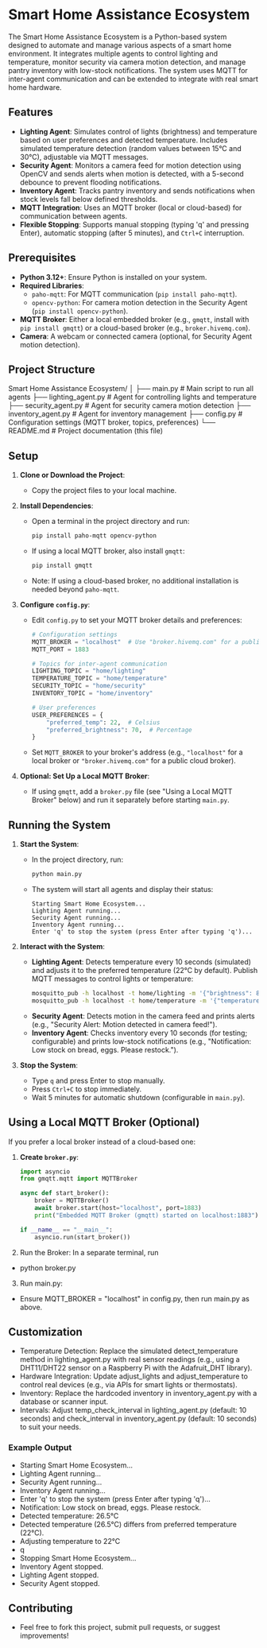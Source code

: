# Smart Home Assistance Ecosystem

The Smart Home Assistance Ecosystem is a Python-based system designed to automate and manage various aspects of a smart home environment. It integrates multiple agents to control lighting and temperature, monitor security via camera motion detection, and manage pantry inventory with low-stock notifications. The system uses MQTT for inter-agent communication and can be extended to integrate with real smart home hardware.

## Features

- **Lighting Agent**: Simulates control of lights (brightness) and temperature based on user preferences and detected temperature. Includes simulated temperature detection (random values between 15°C and 30°C), adjustable via MQTT messages.
- **Security Agent**: Monitors a camera feed for motion detection using OpenCV and sends alerts when motion is detected, with a 5-second debounce to prevent flooding notifications.
- **Inventory Agent**: Tracks pantry inventory and sends notifications when stock levels fall below defined thresholds.
- **MQTT Integration**: Uses an MQTT broker (local or cloud-based) for communication between agents.
- **Flexible Stopping**: Supports manual stopping (typing 'q' and pressing Enter), automatic stopping (after 5 minutes), and `Ctrl+C` interruption.

## Prerequisites

- **Python 3.12+**: Ensure Python is installed on your system.
- **Required Libraries**:
  - `paho-mqtt`: For MQTT communication (`pip install paho-mqtt`).
  - `opencv-python`: For camera motion detection in the Security Agent (`pip install opencv-python`).
- **MQTT Broker**: Either a local embedded broker (e.g., `gmqtt`, install with `pip install gmqtt`) or a cloud-based broker (e.g., `broker.hivemq.com`).
- **Camera**: A webcam or connected camera (optional, for Security Agent motion detection).

## Project Structure
Smart Home Assistance Ecosystem/
│
├── main.py              # Main script to run all agents
├── lighting_agent.py    # Agent for controlling lights and temperature
├── security_agent.py    # Agent for security camera motion detection
├── inventory_agent.py   # Agent for inventory management
├── config.py            # Configuration settings (MQTT broker, topics, preferences)
└── README.md            # Project documentation (this file)


## Setup

1. **Clone or Download the Project**:
   - Copy the project files to your local machine.

2. **Install Dependencies**:
   - Open a terminal in the project directory and run:
     ```bash
     pip install paho-mqtt opencv-python
     ```
   - If using a local MQTT broker, also install `gmqtt`:
     ```bash
     pip install gmqtt
     ```
   - Note: If using a cloud-based broker, no additional installation is needed beyond `paho-mqtt`.

3. **Configure `config.py`**:
   - Edit `config.py` to set your MQTT broker details and preferences:
     ```python
     # Configuration settings
     MQTT_BROKER = "localhost"  # Use "broker.hivemq.com" for a public cloud broker
     MQTT_PORT = 1883

     # Topics for inter-agent communication
     LIGHTING_TOPIC = "home/lighting"
     TEMPERATURE_TOPIC = "home/temperature"
     SECURITY_TOPIC = "home/security"
     INVENTORY_TOPIC = "home/inventory"

     # User preferences
     USER_PREFERENCES = {
         "preferred_temp": 22,  # Celsius
         "preferred_brightness": 70,  # Percentage
     }
     ```
   - Set `MQTT_BROKER` to your broker's address (e.g., `"localhost"` for a local broker or `"broker.hivemq.com"` for a public cloud broker).

4. **Optional: Set Up a Local MQTT Broker**:
   - If using `gmqtt`, add a `broker.py` file (see "Using a Local MQTT Broker" below) and run it separately before starting `main.py`.

## Running the System

1. **Start the System**:
   - In the project directory, run:
     ```bash
     python main.py
     ```
   - The system will start all agents and display their status:
     ```
     Starting Smart Home Ecosystem...
     Lighting Agent running...
     Security Agent running...
     Inventory Agent running...
     Enter 'q' to stop the system (press Enter after typing 'q')...
     ```

2. **Interact with the System**:
   - **Lighting Agent**: Detects temperature every 10 seconds (simulated) and adjusts it to the preferred temperature (22°C by default). Publish MQTT messages to control lights or temperature:
     ```bash
     mosquitto_pub -h localhost -t home/lighting -m '{"brightness": 80}'
     mosquitto_pub -h localhost -t home/temperature -m '{"temperature": 20.5}'
     ```
   - **Security Agent**: Detects motion in the camera feed and prints alerts (e.g., "Security Alert: Motion detected in camera feed!").
   - **Inventory Agent**: Checks inventory every 10 seconds (for testing; configurable) and prints low-stock notifications (e.g., "Notification: Low stock on bread, eggs. Please restock.").

3. **Stop the System**:
   - Type `q` and press Enter to stop manually.
   - Press `Ctrl+C` to stop immediately.
   - Wait 5 minutes for automatic shutdown (configurable in `main.py`).

## Using a Local MQTT Broker (Optional)

If you prefer a local broker instead of a cloud-based one:

1. **Create `broker.py`**:
   ```python
   import asyncio
   from gmqtt.mqtt import MQTTBroker

   async def start_broker():
       broker = MQTTBroker()
       await broker.start(host="localhost", port=1883)
       print("Embedded MQTT Broker (gmqtt) started on localhost:1883")

   if __name__ == "__main__":
       asyncio.run(start_broker())
2. Run the Broker:
In a separate terminal, run
- python broker.py
3. Run main.py:
- Ensure MQTT_BROKER = "localhost" in config.py, then run main.py as above.

##  Customization
- Temperature Detection: Replace the simulated detect_temperature method in lighting_agent.py with real sensor readings (e.g., using a DHT11/DHT22 sensor on a Raspberry Pi with the Adafruit_DHT library).
- Hardware Integration: Update adjust_lights and adjust_temperature to control real devices (e.g., via APIs for smart lights or thermostats).
- Inventory: Replace the hardcoded inventory in inventory_agent.py with a database or scanner input.
- Intervals: Adjust temp_check_interval in lighting_agent.py (default: 10 seconds) and check_interval in inventory_agent.py (default: 10 seconds) to suit your needs.

### Example Output
- Starting Smart Home Ecosystem...
- Lighting Agent running...
- Security Agent running...
- Inventory Agent running...
- Enter 'q' to stop the system (press Enter after typing 'q')...
- Notification: Low stock on bread, eggs. Please restock.
- Detected temperature: 26.5°C
- Detected temperature (26.5°C) differs from preferred temperature (22°C).
- Adjusting temperature to 22°C
- q
- Stopping Smart Home Ecosystem...
- Inventory Agent stopped.
- Lighting Agent stopped.
- Security Agent stopped.

## Contributing
- Feel free to fork this project, submit pull requests, or suggest improvements!


